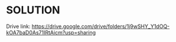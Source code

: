 # SOLUTION

Drive link: https://drive.google.com/drive/folders/1j9wSHY_Y1dOQ-kOA7baD0As71IRtAicm?usp=sharing
